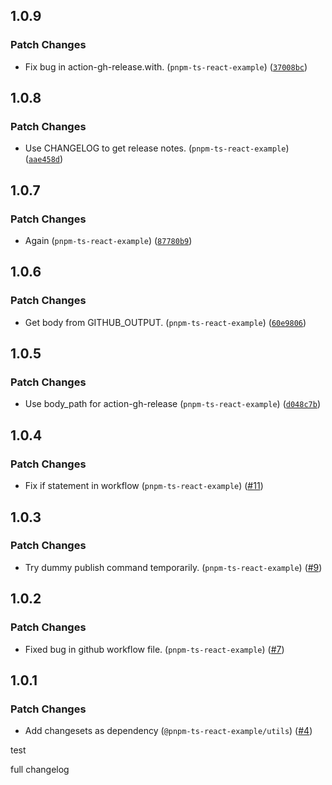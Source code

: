 
## 1.0.9

### Patch Changes

- Fix bug in action-gh-release.with. (`pnpm-ts-react-example`) ([`37008bc`](https://github.com/keller-mark/pnpm-ts-react-example/commit/37008bc4c87a91852749b198b41285e3521609f2))


## 1.0.8

### Patch Changes

- Use CHANGELOG to get release notes. (`pnpm-ts-react-example`) ([`aae458d`](https://github.com/keller-mark/pnpm-ts-react-example/commit/aae458deacfea82715027cd007111cf59bd24596))


## 1.0.7

### Patch Changes

- Again (`pnpm-ts-react-example`) ([`87780b9`](https://github.com/keller-mark/pnpm-ts-react-example/commit/87780b9d35408bf4019b3dd0362a8701c43c006b))


## 1.0.6

### Patch Changes

- Get body from GITHUB_OUTPUT. (`pnpm-ts-react-example`) ([`60e9806`](https://github.com/keller-mark/pnpm-ts-react-example/commit/60e980619f7f528d630f559bc083fe1dab9c00cd))


## 1.0.5

### Patch Changes

- Use body_path for action-gh-release (`pnpm-ts-react-example`) ([`d048c7b`](https://github.com/keller-mark/pnpm-ts-react-example/commit/d048c7bac56e790c0ff50939b0f46ab4fa140af7))


## 1.0.4

### Patch Changes

- Fix if statement in workflow (`pnpm-ts-react-example`) ([#11](https://github.com/keller-mark/pnpm-ts-react-example/pull/11))


## 1.0.3

### Patch Changes

- Try dummy publish command temporarily. (`pnpm-ts-react-example`) ([#9](https://github.com/keller-mark/pnpm-ts-react-example/pull/9))


## 1.0.2

### Patch Changes

- Fixed bug in github workflow file. (`pnpm-ts-react-example`) ([#7](https://github.com/keller-mark/pnpm-ts-react-example/pull/7))


## 1.0.1

### Patch Changes

- Add changesets as dependency (`@pnpm-ts-react-example/utils`) ([#4](https://github.com/keller-mark/pnpm-ts-react-example/pull/4))

test

full changelog